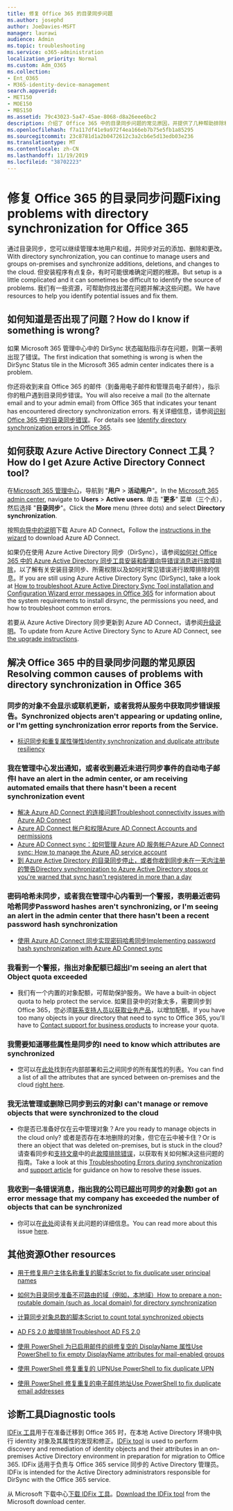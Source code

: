 ```yaml
---
title: 修复 Office 365 的目录同步问题
ms.author: josephd
author: JoeDavies-MSFT
manager: laurawi
audience: Admin
ms.topic: troubleshooting
ms.service: o365-administration
localization_priority: Normal
ms.custom: Adm_O365
ms.collection:
- Ent_O365
- M365-identity-device-management
search.appverid:
- MET150
- MOE150
- MBS150
ms.assetid: 79c43023-5a47-45ae-8068-d8a26eee6bc2
description: 介绍了 Office 365 中的目录同步问题的常见原因，并提供了几种帮助排除和解决这些问题的方法。
ms.openlocfilehash: f7a117df41e9a972f4ea166eb7b75e5fb1a85295
ms.sourcegitcommit: 23c8781d1a2b0472612c3a2cb6e5d13edb03e236
ms.translationtype: MT
ms.contentlocale: zh-CN
ms.lasthandoff: 11/19/2019
ms.locfileid: "38702223"
---
```

# <a name="fixing-problems-with-directory-synchronization-for-office-365"></a><span data-ttu-id="76d1c-103">修复 Office 365 的目录同步问题</span><span class="sxs-lookup"><span data-stu-id="76d1c-103">Fixing problems with directory synchronization for Office 365</span></span>

<span data-ttu-id="76d1c-104">通过目录同步，您可以继续管理本地用户和组，并同步对云的添加、删除和更改。</span><span class="sxs-lookup"><span data-stu-id="76d1c-104">With directory synchronization, you can continue to manage users and groups on-premises and synchronize additions, deletions, and changes to the cloud.</span></span> <span data-ttu-id="76d1c-105">但安装程序有点复杂，有时可能很难确定问题的根源。</span><span class="sxs-lookup"><span data-stu-id="76d1c-105">But setup is a little complicated and it can sometimes be difficult to identify the source of problems.</span></span> <span data-ttu-id="76d1c-106">我们有一些资源，可帮助你找出潜在问题并解决这些问题。</span><span class="sxs-lookup"><span data-stu-id="76d1c-106">We have resources to help you identify potential issues and fix them.</span></span>
  
## <a name="how-do-i-know-if-something-is-wrong"></a><span data-ttu-id="76d1c-107">如何知道是否出现了问题？</span><span class="sxs-lookup"><span data-stu-id="76d1c-107">How do I know if something is wrong?</span></span>

<span data-ttu-id="76d1c-108">如果 Microsoft 365 管理中心中的 DirSync 状态磁贴指示存在问题，则第一表明出现了错误。</span><span class="sxs-lookup"><span data-stu-id="76d1c-108">The first indication that something is wrong is when the DirSync Status tile in the Microsoft 365 admin center indicates there is a problem.</span></span>
  
<span data-ttu-id="76d1c-109">你还将收到来自 Office 365 的邮件（到备用电子邮件和管理员电子邮件），指示你的租户遇到目录同步错误。</span><span class="sxs-lookup"><span data-stu-id="76d1c-109">You will also receive a mail (to the alternate email and to your admin email) from Office 365 that indicates your tenant has encountered directory synchronization errors.</span></span> <span data-ttu-id="76d1c-110">有关详细信息，请参阅[识别 Office 365 中的目录同步错误](identify-directory-synchronization-errors.md)。</span><span class="sxs-lookup"><span data-stu-id="76d1c-110">For details see [Identify directory synchronization errors in Office 365](identify-directory-synchronization-errors.md).</span></span>
  
## <a name="how-do-i-get-azure-active-directory-connect-tool"></a><span data-ttu-id="76d1c-111">如何获取 Azure Active Directory Connect 工具？</span><span class="sxs-lookup"><span data-stu-id="76d1c-111">How do I get Azure Active Directory Connect tool?</span></span>

<span data-ttu-id="76d1c-112">在[Microsoft 365 管理中心](https://admin.microsoft.com)，导航到 "**用户** \> **活动用户**"。</span><span class="sxs-lookup"><span data-stu-id="76d1c-112">In the [Microsoft 365 admin center](https://admin.microsoft.com), navigate to **Users** \> **Active users**.</span></span> <span data-ttu-id="76d1c-113">单击 "**更多**" 菜单（三个点），然后选择 "**目录同步**"。</span><span class="sxs-lookup"><span data-stu-id="76d1c-113">Click the **More** menu (three dots) and select **Directory synchronization**.</span></span> 
  
<span data-ttu-id="76d1c-114">按照[向导中的说明](set-up-directory-synchronization.md)下载 Azure AD Connect。</span><span class="sxs-lookup"><span data-stu-id="76d1c-114">Follow the [instructions in the wizard](set-up-directory-synchronization.md) to download Azure AD Connect.</span></span> 
  
<span data-ttu-id="76d1c-115">如果仍在使用 Azure Active Directory 同步（DirSync），请参阅[如何对 Office 365 中的 Azure Active Directory 同步工具安装和配置向导错误消息进行故障排除](https://go.microsoft.com/fwlink/p/?LinkId=396717)，以了解有关安装目录同步、所需权限以及如何对常见错误进行故障排除的信息。</span><span class="sxs-lookup"><span data-stu-id="76d1c-115">If you are still using Azure Active Directory Sync (DirSync), take a look at [How to troubleshoot Azure Active Directory Sync Tool installation and Configuration Wizard error messages in Office 365](https://go.microsoft.com/fwlink/p/?LinkId=396717) for information about the system requirements to install dirsync, the permissions you need, and how to troubleshoot common errors.</span></span> 
  
<span data-ttu-id="76d1c-116">若要从 Azure Active Directory 同步更新到 Azure AD Connect，请参阅[升级说明](https://go.microsoft.com/fwlink/p/?LinkId=733240)。</span><span class="sxs-lookup"><span data-stu-id="76d1c-116">To update from Azure Active Directory Sync to Azure AD Connect, see [the upgrade instructions](https://go.microsoft.com/fwlink/p/?LinkId=733240).</span></span>
  
## <a name="resolving-common-causes-of-problems-with-directory-synchronization-in-office-365"></a><span data-ttu-id="76d1c-117">解决 Office 365 中的目录同步问题的常见原因</span><span class="sxs-lookup"><span data-stu-id="76d1c-117">Resolving common causes of problems with directory synchronization in Office 365</span></span>

### <a name="synchronized-objects-arent-appearing-or-updating-online-or-im-getting-synchronization-error-reports-from-the-service"></a><span data-ttu-id="76d1c-118">**同步的对象不会显示或联机更新，或者我将从服务中获取同步错误报告。**</span><span class="sxs-lookup"><span data-stu-id="76d1c-118">**Synchronized objects aren't appearing or updating online, or I'm getting synchronization error reports from the Service.**</span></span>

- [<span data-ttu-id="76d1c-119">标识同步和重复属性弹性</span><span class="sxs-lookup"><span data-stu-id="76d1c-119">Identity synchronization and duplicate attribute resiliency</span></span>](https://docs.microsoft.com/azure/active-directory/hybrid/how-to-connect-syncservice-duplicate-attribute-resiliency)

### <a name="i-have-an-alert-in-the-admin-center-or-am-receiving-automated-emails-that-there-hasnt-been-a-recent-synchronization-event"></a><span data-ttu-id="76d1c-120">**我在管理中心发出通知，或者收到最近未进行同步事件的自动电子邮件**</span><span class="sxs-lookup"><span data-stu-id="76d1c-120">**I have an alert in the admin center, or am receiving automated emails that there hasn't been a recent synchronization event**</span></span>
- [<span data-ttu-id="76d1c-121">解决 Azure AD Connect 的连接问题</span><span class="sxs-lookup"><span data-stu-id="76d1c-121">Troubleshoot connectivity issues with Azure AD Connect</span></span>](https://docs.microsoft.com/azure/active-directory/hybrid/tshoot-connect-connectivity)
- [<span data-ttu-id="76d1c-122">Azure AD Connect 帐户和权限</span><span class="sxs-lookup"><span data-stu-id="76d1c-122">Azure AD Connect Accounts and permissions</span></span>](https://go.microsoft.com/fwlink/p/?LinkId=820598)
- [<span data-ttu-id="76d1c-123">Azure AD Connect sync：如何管理 Azure AD 服务帐户</span><span class="sxs-lookup"><span data-stu-id="76d1c-123">Azure AD Connect sync: How to manage the Azure AD service account</span></span>](https://docs.microsoft.com/azure/active-directory/hybrid/how-to-connect-azureadaccount)
- [<span data-ttu-id="76d1c-124">到 Azure Active Directory 的目录同步停止，或者你收到同步未在一天内注册的警告</span><span class="sxs-lookup"><span data-stu-id="76d1c-124">Directory synchronization to Azure Active Directory stops or you're warned that sync hasn't registered in more than a day</span></span>](https://support.microsoft.com/help/2882421/directory-synchronization-to-azure-active-directory-stops-or-you-re-warned-that-sync-hasn-t-registered-in-more-than-a-day)

### <a name="password-hashes-arent-synchronizing-or-im-seeing-an-alert-in-the-admin-center-that-there-hasnt-been-a-recent-password-hash-synchronization"></a><span data-ttu-id="76d1c-125">**密码哈希未同步，或者我在管理中心内看到一个警报，表明最近密码哈希同步**</span><span class="sxs-lookup"><span data-stu-id="76d1c-125">**Password hashes aren't synchronizing, or I'm seeing an alert in the admin center that there hasn't been a recent password hash synchronization**</span></span>
- [<span data-ttu-id="76d1c-126">使用 Azure AD Connect 同步实现密码哈希同步</span><span class="sxs-lookup"><span data-stu-id="76d1c-126">Implementing password hash synchronization with Azure AD Connect sync</span></span>](https://docs.microsoft.com/azure/active-directory/hybrid/how-to-connect-password-hash-synchronization)

### <a name="im-seeing-an-alert-that-object-quota-exceeded"></a><span data-ttu-id="76d1c-127">**我看到一个警报，指出对象配额已超出**</span><span class="sxs-lookup"><span data-stu-id="76d1c-127">**I'm seeing an alert that Object quota exceeded**</span></span>
- <span data-ttu-id="76d1c-128">我们有一个内置的对象配额，可帮助保护服务。</span><span class="sxs-lookup"><span data-stu-id="76d1c-128">We have a built-in object quota to help protect the service.</span></span> <span data-ttu-id="76d1c-129">如果目录中的对象太多，需要同步到 Office 365，您必须[联系支持人员以获取业务产品](https://support.office.com/article/32a17ca7-6fa0-4870-8a8d-e25ba4ccfd4b)，以增加配额。</span><span class="sxs-lookup"><span data-stu-id="76d1c-129">If you have too many objects in your directory that need to sync to Office 365, you'll have to [Contact support for business products](https://support.office.com/article/32a17ca7-6fa0-4870-8a8d-e25ba4ccfd4b) to increase your quota.</span></span>

### <a name="i-need-to-know-which-attributes-are-synchronized"></a><span data-ttu-id="76d1c-130">**我需要知道哪些属性是同步的**</span><span class="sxs-lookup"><span data-stu-id="76d1c-130">**I need to know which attributes are synchronized**</span></span>
- <span data-ttu-id="76d1c-131">您可以在[此处](https://go.microsoft.com/fwlink/p/?LinkId=396719)找到在内部部署和云之间同步的所有属性的列表。</span><span class="sxs-lookup"><span data-stu-id="76d1c-131">You can find a list of all the attributes that are synced between on-premises and the cloud [right here](https://go.microsoft.com/fwlink/p/?LinkId=396719).</span></span>

### <a name="i-cant-manage-or-remove-objects-that-were-synchronized-to-the-cloud"></a><span data-ttu-id="76d1c-132">**我无法管理或删除已同步到云的对象**</span><span class="sxs-lookup"><span data-stu-id="76d1c-132">**I can't manage or remove objects that were synchronized to the cloud**</span></span>
- <span data-ttu-id="76d1c-133">你是否已准备好仅在云中管理对象？</span><span class="sxs-lookup"><span data-stu-id="76d1c-133">Are you ready to manage objects in the cloud only?</span></span> <span data-ttu-id="76d1c-134">或者是否存在本地删除的对象，但它在云中被卡住？</span><span class="sxs-lookup"><span data-stu-id="76d1c-134">Or is there an object that was deleted on-premises, but is stuck in the cloud?</span></span> <span data-ttu-id="76d1c-135">请查看同步和[支持文章](https://go.microsoft.com/fwlink/p/?LinkId=396720)中的此[故障排除错误](https://go.microsoft.com/fwlink/p/?linkid=842044)，以获取有关如何解决这些问题的指南。</span><span class="sxs-lookup"><span data-stu-id="76d1c-135">Take a look at this [Troubleshooting Errors during synchronization](https://go.microsoft.com/fwlink/p/?linkid=842044) and [support article](https://go.microsoft.com/fwlink/p/?LinkId=396720) for guidance on how to resolve these issues.</span></span>

### <a name="i-got-an-error-message-that-my-company-has-exceeded-the-number-of-objects-that-can-be-synchronized"></a><span data-ttu-id="76d1c-136">**我收到一条错误消息，指出我的公司已超出可同步的对象数**</span><span class="sxs-lookup"><span data-stu-id="76d1c-136">**I got an error message that my company has exceeded the number of objects that can be synchronized**</span></span>
- <span data-ttu-id="76d1c-137">你可以在[此处](https://go.microsoft.com/fwlink/p/?LinkId=396721)阅读有关此问题的详细信息。</span><span class="sxs-lookup"><span data-stu-id="76d1c-137">You can read more about this issue [here](https://go.microsoft.com/fwlink/p/?LinkId=396721).</span></span>
   
## <a name="other-resources"></a><span data-ttu-id="76d1c-138">其他资源</span><span class="sxs-lookup"><span data-stu-id="76d1c-138">Other resources</span></span>

- [<span data-ttu-id="76d1c-139">用于修复用户主体名称重复的脚本</span><span class="sxs-lookup"><span data-stu-id="76d1c-139">Script to fix duplicate user principal names</span></span>](https://go.microsoft.com/fwlink/p/?LinkId=396725)
    
- [<span data-ttu-id="76d1c-140">如何为目录同步准备不可路由的域（例如，本地域）</span><span class="sxs-lookup"><span data-stu-id="76d1c-140">How to prepare a non-routable domain (such as .local domain) for directory synchronization</span></span>](prepare-a-non-routable-domain-for-directory-synchronization.md)
    
- [<span data-ttu-id="76d1c-141">计算同步对象总数的脚本</span><span class="sxs-lookup"><span data-stu-id="76d1c-141">Script to count total synchronized objects</span></span>](https://go.microsoft.com/fwlink/p/?LinkId=396726)
    
- [<span data-ttu-id="76d1c-142">AD FS 2.0 故障排除</span><span class="sxs-lookup"><span data-stu-id="76d1c-142">Troubleshoot AD FS 2.0</span></span>](https://go.microsoft.com/fwlink/p/?LinkId=396727)
    
- [<span data-ttu-id="76d1c-143">使用 PowerShell 为已启用邮件的组修复空的 DisplayName 属性</span><span class="sxs-lookup"><span data-stu-id="76d1c-143">Use PowerShell to fix empty DisplayName attributes for mail-enabled groups</span></span>](https://go.microsoft.com/fwlink/p/?LinkId=396728)
    
- [<span data-ttu-id="76d1c-144">使用 PowerShell 修复重复的 UPN</span><span class="sxs-lookup"><span data-stu-id="76d1c-144">Use PowerShell to fix duplicate UPN</span></span>](https://go.microsoft.com/fwlink/p/?LinkId=396730)
    
- [<span data-ttu-id="76d1c-145">使用 PowerShell 修复重复的电子邮件地址</span><span class="sxs-lookup"><span data-stu-id="76d1c-145">Use PowerShell to fix duplicate email addresses</span></span>](https://go.microsoft.com/fwlink/p/?LinkId=396731)
    
## <a name="diagnostic-tools"></a><span data-ttu-id="76d1c-146">诊断工具</span><span class="sxs-lookup"><span data-stu-id="76d1c-146">Diagnostic tools</span></span>

<span data-ttu-id="76d1c-147">[IDFix 工具](prepare-directory-attributes-for-synch-with-idfix.md)用于在准备迁移到 Office 365 时，在本地 Active Directory 环境中执行 identity 对象及其属性的发现和修正。</span><span class="sxs-lookup"><span data-stu-id="76d1c-147">[IDFix tool](prepare-directory-attributes-for-synch-with-idfix.md) is used to perform discovery and remediation of identity objects and their attributes in an on-premises Active Directory environment in preparation for migration to Office 365.</span></span> <span data-ttu-id="76d1c-148">IDFix 适用于负责与 Office 365 service 同步的 Active Directory 管理员。</span><span class="sxs-lookup"><span data-stu-id="76d1c-148">IDFix is intended for the Active Directory administrators responsible for DirSync with the Office 365 service.</span></span> 

<span data-ttu-id="76d1c-149">从 Microsoft 下载中心[下载 IDFix 工具](https://go.microsoft.com/fwlink/p/?LinkId=396718)。</span><span class="sxs-lookup"><span data-stu-id="76d1c-149">[Download the IDFix tool](https://go.microsoft.com/fwlink/p/?LinkId=396718) from the Microsoft download center.</span></span>
